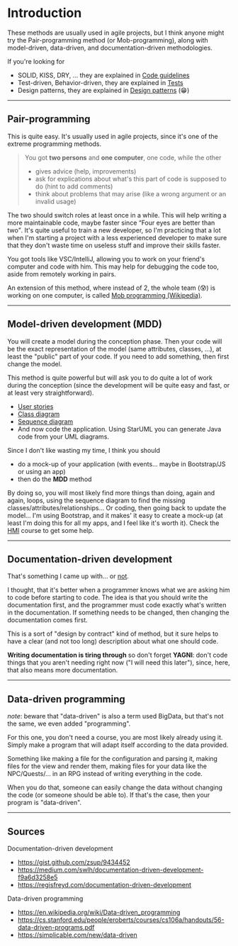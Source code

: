 # Introduction

These methods are usually used in agile projects, but I think anyone might try the Pair-programming method (or Mob-programming), along with model-driven, data-driven, and documentation-driven methodologies.

If you're looking for

* SOLID, KISS, DRY, ... they are explained in [Code guidelines](../guidelines/index.md)
* Test-driven, Behavior-driven, they are explained in [Tests](../tests/index.md)
* Design patterns, they are explained in [Design patterns](../design-patterns/index.md) (😁)

<hr class="sr">

## Pair-programming

This is quite easy. It's usually used in agile projects, since it's one of the extreme programming methods.

> You got **two persons** and **one computer**, one code, while the other
> 
> * gives advice (help, improvements)
> * ask for explications about what's this part of code is supposed to do (hint to add comments)
> * think about problems that may arise (like a wrong argument or an invalid usage)

The two should switch roles at least once in a while. This will help writing a more maintainable code, maybe faster since <q>Four eyes are better than two</q>. It's quite useful to train a new developer, so I'm practicing that a lot when I'm starting a project with a less experienced developer to make sure that they don't waste time on useless stuff and improve their skills faster.

You got tools like VSC/IntelliJ, allowing you to work on your friend's computer and code with him. This may help for debugging the code too, aside from remotely working in pairs.

An extension of this method, where instead of 2, the whole team (😰) is working on one computer, is called [Mob programming (Wikipedia)](https://en.wikipedia.org/wiki/Mob_programming).

<hr class="sl">

## Model-driven development (MDD)

You will create a model during the conception phase. Then your code will be the exact representation of the model (same attributes, classes, ...), at least the "public" part of your code. If you need to add something, then first change the model.

This method is quite powerful but will ask you to do quite a lot of work during the conception (since the development will be quite easy and fast, or at least very straightforward).

* [User stories](mdd/user-stories.md)
* [Class diagram](mdd/class.md)
* [Sequence diagram](mdd/seq.md)
* And now code the application. Using StarUML you can generate Java code from your UML diagrams.

Since I don't like wasting my time, I think you should

* do a mock-up of your application (with events... maybe in Bootstrap/JS or using an app)
* then do the **MDD** method

By doing so, you will most likely find more things than doing, again and again, loops, using the sequence diagram to find the missing classes/attributes/relationships... Or coding, then going back to update the model... I'm using Bootstrap, and it makes' it easy to create a mock-up (at least I'm doing this for all my apps, and I feel like it's worth it). Check the [HMI](../../../_it/project/hmi/index.md) course to get some help.

<hr class="sr">

## Documentation-driven development

That's something I came up with... or [not](https://gist.github.com/zsup/9434452).

I thought, that it's better when a programmer knows what we are asking him to code before starting to code. The idea is that you should write the documentation first, and the programmer must code exactly what's written in the documentation. If something needs to be changed, then changing the documentation comes first.

This is a sort of "design by contract" kind of method, but it sure helps to have a clear (and not too long) description about what one should code.

**Writing documentation is tiring through** so don't forget **YAGNI**: don't code things that you aren't needing right now ("I will need this later"), since, here, that also means more documentation.

<hr class="sl">

## Data-driven programming

*note*: beware that "data-driven" is also a term used BigData, but that's not the same, we even added "programming".

For this one, you don't need a course, you are most likely already using it. Simply make a program that will adapt itself according to the data provided.

Something like making a file for the configuration and parsing it, making files for the view and render them, making files for your data like the NPC/Quests/... in an RPG instead of writing everything in the code.

When you do that, someone can easily change the data without changing the code (or someone should be able to). If that's the case, then your program is "data-driven".

<hr class="sr">

## Sources

Documentation-driven development

* <https://gist.github.com/zsup/9434452>
* <https://medium.com/swlh/documentation-driven-development-f9a6d3258e5>
* <https://regisfreyd.com/documentation-driven-development>

Data-driven programming

* <https://en.wikipedia.org/wiki/Data-driven_programming>
* <https://cs.stanford.edu/people/eroberts/courses/cs106a/handouts/56-data-driven-programs.pdf>
* <https://simplicable.com/new/data-driven>